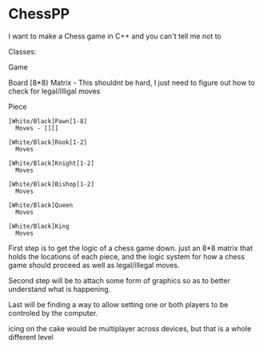 # ChessPP
I want to make a Chess game in C++ and you can't tell me not to


Classes:

  Game
  
  Board
    [8*8} Matrix - This shouldnt be hard, I just need to figure out how to check for legal/illigal moves
    
  Piece
  
    [White/Black]Pawn[1-8]
      Moves - [][]
      
    [White/Black]Rook[1-2]
      Moves
      
    [White/Black]Knight[1-2]
      Moves
      
    [White/Black]Bishop[1-2]
      Moves
      
    [White/Black]Queen
      Moves
      
    [White/Black]King
      Moves

First step is to get the logic of a chess game down. 
  just an 8*8 matrix that holds the locations of each piece, and the logic system for how a chess game should proceed as well as legal/illegal moves.

Second step will be to attach some form of graphics so as to better understand what is happening.

Last will be finding a way to allow setting one or both players to be controled by the computer.

icing on the cake would be multiplayer across devices, but that is a whole different level

